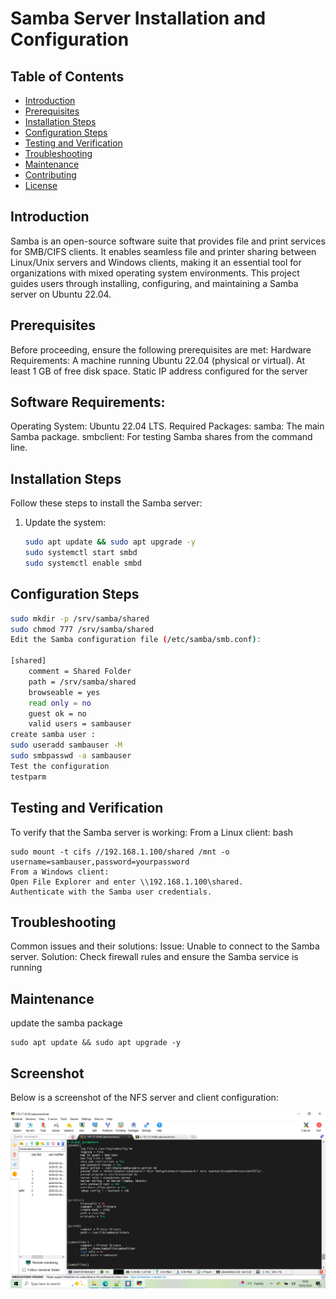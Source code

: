 # Samba Server Installation and Configuration

## Table of Contents
- [Introduction](#introduction)
- [Prerequisites](#prerequisites)
- [Installation Steps](#installation-steps)
- [Configuration Steps](#configuration-steps)
- [Testing and Verification](#testing-and-verification)
- [Troubleshooting](#troubleshooting)
- [Maintenance](#maintenance)
- [Contributing](#contributing)
- [License](#license)

## Introduction
Samba is an open-source software suite that provides file and print services for SMB/CIFS clients. It enables seamless file and printer sharing 
between Linux/Unix servers and Windows clients, making it an essential tool for organizations with mixed
operating system environments. This project guides users through installing, configuring, and maintaining a Samba server on Ubuntu 22.04.

## Prerequisites
Before proceeding, ensure the following prerequisites are met:
Hardware Requirements:
A machine running Ubuntu 22.04 (physical or virtual).
At least 1 GB of free disk space.
Static IP address configured for the server

## Software Requirements:
Operating System: Ubuntu 22.04 LTS.
Required Packages:
samba: The main Samba package.
smbclient: For testing Samba shares from the command line.

## Installation Steps

Follow these steps to install the Samba server:

1. Update the system:
   ```bash
   sudo apt update && sudo apt upgrade -y
   sudo systemctl start smbd
   sudo systemctl enable smbd
   ```
## Configuration Steps
``` bash
sudo mkdir -p /srv/samba/shared
sudo chmod 777 /srv/samba/shared
Edit the Samba configuration file (/etc/samba/smb.conf):

[shared]
    comment = Shared Folder
    path = /srv/samba/shared
    browseable = yes
    read only = no
    guest ok = no
    valid users = sambauser
create samba user :
sudo useradd sambauser -M 
sudo smbpasswd -a sambauser
Test the configuration
testparm

```

## Testing and Verification
To verify that the Samba server is working:
From a Linux client:
bash
```
sudo mount -t cifs //192.168.1.100/shared /mnt -o username=sambauser,password=yourpassword
From a Windows client:
Open File Explorer and enter \\192.168.1.100\shared.
Authenticate with the Samba user credentials.

```
## Troubleshooting
Common issues and their solutions:
Issue: Unable to connect to the Samba server.
Solution: Check firewall rules and ensure the Samba service is running

## Maintenance
 update the samba package 
 ```
 sudo apt update && sudo apt upgrade -y
```

## Screenshot

Below is a screenshot of the NFS server and client configuration:

![NFS Server and Client Configuration](https://github.com/rukevweubio/installation-and-configuration-of-nfs-server-and-client/blob/main/Screenshot%20(420).png "NFS Setup Screenshot")


